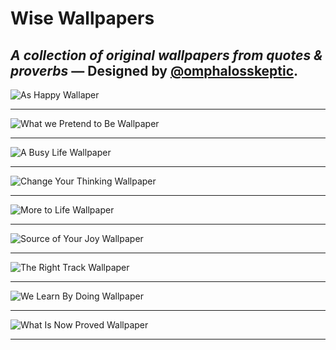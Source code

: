 Wise Wallpapers
===============

*A collection of original wallpapers from quotes &amp; proverbs* — **Designed by [@omphalosskeptic](http://twitter.com/omphalosskeptic).**
---------------

![As Happy Wallaper](https://raw.githubusercontent.com/omphalosskeptic/wise-wallpapers/master/as-happy/as-happy.png)

---------------

![What we Pretend to Be Wallpaper](https://raw.githubusercontent.com/omphalosskeptic/wise-wallpapers/master/what-we-pretend-to-be/what-we-pretend-to-be.png)

---------------

![A Busy Life Wallpaper](https://raw.githubusercontent.com/omphalosskeptic/wise-wallpapers/master/a-busy-life/a-busy-life.png)

---------------

![Change Your Thinking Wallpaper](https://raw.githubusercontent.com/omphalosskeptic/wise-wallpapers/master/change-your-thinking/change-your-thinking.png)

---------------

![More to Life Wallpaper](https://raw.githubusercontent.com/omphalosskeptic/wise-wallpapers/master/more-to-life/more-to-life.png)

---------------

![Source of Your Joy Wallpaper](https://raw.githubusercontent.com/omphalosskeptic/wise-wallpapers/master/source-of-your-joy/source-of-your-joy.png)

---------------

![The Right Track Wallpaper](https://raw.githubusercontent.com/omphalosskeptic/wise-wallpapers/master/the-right-track/the-right-track.png)

---------------

![We Learn By Doing Wallpaper](https://raw.githubusercontent.com/omphalosskeptic/wise-wallpapers/master/we-learn-by-doing/we-learn-by-doing.png)

---------------

![What Is Now Proved Wallpaper](https://raw.githubusercontent.com/omphalosskeptic/wise-wallpapers/master/what-is-now-proved/what-is-now-proved.png)

---------------
